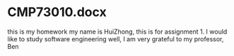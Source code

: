 # CMP73010.docx
this is my homework
my name is HuiZhong,
this is for assignment 1.
I would like to study software engineering well, 
I am very grateful to my professor, Ben

